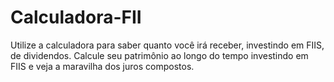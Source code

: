 # Calculadora-FII


Utilize a calculadora para saber quanto você irá receber, investindo em FIIS, de dividendos.
Calcule seu patrimônio ao longo do tempo investindo em FIIS e veja a maravilha dos juros compostos.
